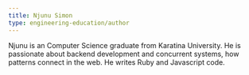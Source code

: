 ```yaml
---
title: Njunu Simon
type: engineering-education/author
---
```


Njunu is an Computer Science graduate from Karatina University. He is passionate about backend development and concurrent systems, how patterns connect in the web. He writes Ruby and Javascript code.
